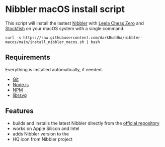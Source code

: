 # Nibbler macOS install script

This script will install the lastest [Nibbler](https://github.com/rooklift/nibbler) with [Leela Chess Zero](https://lczero.org/) and [Stockfish](https://stockfishchess.org/) on your macOS system with a single command:

`curl -s https://raw.githubusercontent.com/darkBuddha/nibbler-macos/main/install_nibbler_macos.sh | bash`

## Requirements

Everything is installed automatically, if needed.

* [Git](https://git-scm.com/)
* [Node.js](https://nodejs.org/)
* [NPM](https://www.npmjs.com/)
* [librsvg](https://wiki.gnome.org/Projects/LibRsvg)

## Features

* builds and installs the latest Nibbler directly from the [official repository](https://github.com/rooklift/nibbler)
* works on Apple Silicon and Intel
* adds Nibbler version to the
* HQ icon from Nibbler project
